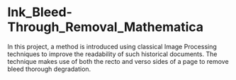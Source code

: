# Ink_Bleed-Through_Removal_Mathematica
In this project, a method is introduced using classical Image Processing techniques to improve the readability of such historical documents. The technique makes use of both the recto and verso sides of a page to remove bleed thorough degradation.
